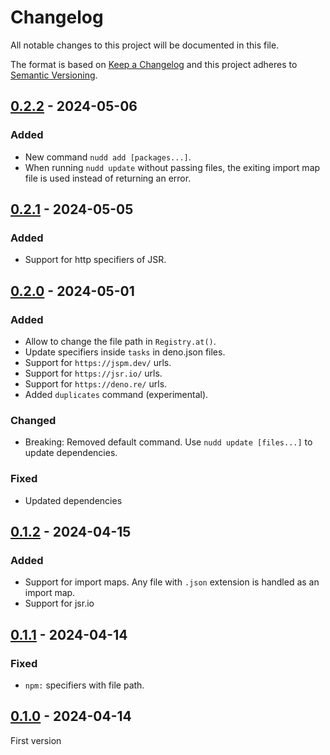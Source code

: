 # Changelog
All notable changes to this project will be documented in this file.

The format is based on [Keep a Changelog](https://keepachangelog.com/)
and this project adheres to [Semantic Versioning](https://semver.org/).

## [0.2.2] - 2024-05-06
### Added
- New command `nudd add [packages...]`.
- When running `nudd update` without passing files, the exiting import map file is used instead of returning an error.

## [0.2.1] - 2024-05-05
### Added
- Support for http specifiers of JSR.

## [0.2.0] - 2024-05-01
### Added
- Allow to change the file path in `Registry.at()`.
- Update specifiers inside `tasks` in deno.json files.
- Support for `https://jspm.dev/` urls.
- Support for `https://jsr.io/` urls.
- Support for `https://deno.re/` urls.
- Added `duplicates` command (experimental).

### Changed
- Breaking: Removed default command. Use `nudd update [files...]` to update dependencies.

### Fixed
- Updated dependencies

## [0.1.2] - 2024-04-15
### Added
- Support for import maps. Any file with `.json` extension is handled as an import map.
- Support for jsr.io

## [0.1.1] - 2024-04-14
### Fixed
- `npm:` specifiers with file path.

## [0.1.0] - 2024-04-14
First version

[0.2.2]: https://github.com/oscarotero/nudd/compare/v0.2.1...v0.2.2
[0.2.1]: https://github.com/oscarotero/nudd/compare/v0.2.0...v0.2.1
[0.2.0]: https://github.com/oscarotero/nudd/compare/v0.1.2...v0.2.0
[0.1.2]: https://github.com/oscarotero/nudd/compare/v0.1.1...v0.1.2
[0.1.1]: https://github.com/oscarotero/nudd/compare/v0.1.0...v0.1.1
[0.1.0]: https://github.com/oscarotero/nudd/releases/tag/v0.1.0
